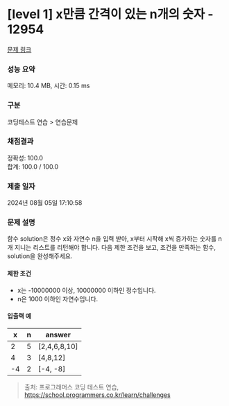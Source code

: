 # [level 1] x만큼 간격이 있는 n개의 숫자 - 12954 

[문제 링크](https://school.programmers.co.kr/learn/courses/30/lessons/12954) 

### 성능 요약

메모리: 10.4 MB, 시간: 0.15 ms

### 구분

코딩테스트 연습 > 연습문제

### 채점결과

정확성: 100.0<br/>합계: 100.0 / 100.0

### 제출 일자

2024년 08월 05일 17:10:58

### 문제 설명

<p style="user-select: auto !important;">함수 solution은 정수 x와 자연수 n을 입력 받아, x부터 시작해 x씩 증가하는 숫자를 n개 지니는 리스트를 리턴해야 합니다. 다음 제한 조건을 보고, 조건을 만족하는 함수, solution을 완성해주세요.</p>

<h4 style="user-select: auto !important;">제한 조건</h4>

<ul style="user-select: auto !important;">
<li style="user-select: auto !important;">x는 -10000000 이상, 10000000 이하인 정수입니다.</li>
<li style="user-select: auto !important;">n은 1000 이하인 자연수입니다.</li>
</ul>

<h4 style="user-select: auto !important;">입출력 예</h4>
<table class="table" style="user-select: auto !important;">
        <thead style="user-select: auto !important;"><tr style="user-select: auto !important;">
<th style="user-select: auto !important;">x</th>
<th style="user-select: auto !important;">n</th>
<th style="user-select: auto !important;">answer</th>
</tr>
</thead>
        <tbody style="user-select: auto !important;"><tr style="user-select: auto !important;">
<td style="user-select: auto !important;">2</td>
<td style="user-select: auto !important;">5</td>
<td style="user-select: auto !important;">[2,4,6,8,10]</td>
</tr>
<tr style="user-select: auto !important;">
<td style="user-select: auto !important;">4</td>
<td style="user-select: auto !important;">3</td>
<td style="user-select: auto !important;">[4,8,12]</td>
</tr>
<tr style="user-select: auto !important;">
<td style="user-select: auto !important;">-4</td>
<td style="user-select: auto !important;">2</td>
<td style="user-select: auto !important;">[-4, -8]</td>
</tr>
</tbody>
      </table>

> 출처: 프로그래머스 코딩 테스트 연습, https://school.programmers.co.kr/learn/challenges